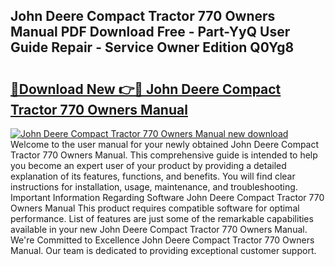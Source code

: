 ## John Deere Compact Tractor 770 Owners Manual PDF Download Free - Part-YyQ User Guide Repair - Service Owner Edition Q0Yg8

# <h2><a href="http://bc70027.oget.top/?id=John+Deere+Compact+Tractor+770+Owners+Manual">🔗Download New 👉🔴 John Deere Compact Tractor 770 Owners Manual</a></h2>

[![John Deere Compact Tractor 770 Owners Manual new download](https://i.imgur.com/5g1atiW.png)](http://bc70027.oget.top/?id=John+Deere+Compact+Tractor+770+Owners+Manual)
Welcome to the user manual for your newly obtained John Deere Compact Tractor 770 Owners Manual. This comprehensive guide is intended to help you become an expert user of your product by providing a detailed explanation of its features, functions, and benefits. You will find clear instructions for installation, usage, maintenance, and troubleshooting. Important Information Regarding Software John Deere Compact Tractor 770 Owners Manual This product requires compatible software for optimal performance. List of features are just some of the remarkable capabilities available in your new John Deere Compact Tractor 770 Owners Manual. We're Committed to Excellence John Deere Compact Tractor 770 Owners Manual. Our team is dedicated to providing exceptional customer support.
